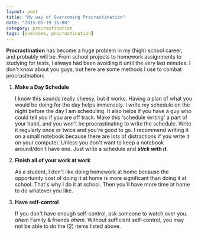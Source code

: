 ```yaml
---
layout: post
title: "My way of Overcoming Procrastination"
date: "2015-01-19 16:00"
category: procrastination
tags: [overcome, procrastination]
---
```


__Procrastination__ has become a huge problem in my (high) school career, and probably will be.
From school projects to homework assignments to studying for tests, I always had been avoiding it
until the very last minutes. I don't know about you guys, but here are some methods I use to
combat procrastination:

1. __Make a Day Schedule__

    I know this sounds really cheesy, but it works. Having a plan of what you would be doing for the
day helps immensely. I write my schedule on the night before the day I am scheduling. It also
helps if you have a guy who could tell you if you are off track. Make this 'schedule writing' a
part of your habit, and you won't be procrastinating to write the schedule. Write it regularly once
or twice and you're good to go. I recommend writing it on a small notebook because there are lots
of distractions if you write it on your computer. Unless you don't want to keep a notebook
around/don't have one. Just write a schedule and ___stick with it___.

2. __Finish all of your work at work__

    As a student, I don't like doing homework at home because the opportunity cost of doing it at
home is more significant than doing it at school. That's why I do it at school. Then you'll have
more time at home to do whatever you like.

3. __Have self-control__

    If you don't have enough self-control, ask someone to watch over you. _ahem_ Family & friends
_ahem_. Without sufficient self-control, you may not be able to do the (2) items listed above.
